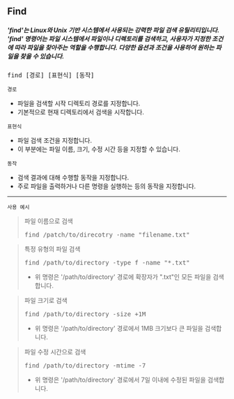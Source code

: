 ## Find
##### 'find'는 Linux와 Unix 기반 시스템에서 사용되는 강력한 파일 검색 유틸리티입니다. 'find' 명령어는 파일 시스템에서 파일이나 디렉토리를 검색하고, 사용자가 지정한 조건에 따라 파일을 찾아주는 역할을 수행합니다. 다양한 옵션과 조건을 사용하여 원하는 파일을 찾을 수 있습니다.
<pre>
find [경로] [표현식] [동작]
</pre>
`경로`
- 파일을 검색할 시작 디렉토리 경로를 지정합니다.
- 기본적으로 현재 디렉토리에서 검색을 시작합니다.

`표현식`
- 파일 검색 조건을 지정합니다.
- 이 부분에는 파일 이름, 크기, 수정 시간 등을 지정할 수 있습니다.

`동작`
- 검색 결과에 대해 수행할 동작을 지정합니다.
- 주로 파일을 출력하거나 다른 명령을 실행하는 등의 동작을 지정합니다.
___
`사용 예시`
> 파일 이름으로 검색
> <pre>
> find /patch/to/direcotry -name "filename.txt"
> </pre>

> 특정 유형의 파일 검색
> <pre>
> find /path/to/directory -type f -name "*.txt"
> </pre>
> * 위 명령은 '/path/to/directory' 경로에 확장자가 ".txt"인 모든 파일을 검색합니다.

> 파일 크기로 검색
> <pre>
> find /path/to/directory -size +1M
> </pre>
> * 위 명령은 '/path/to/directory' 경로에서 1MB 크기보다 큰 파일을 검색합니다.

> 파일 수정 시간으로 검색
> <pre>
> find /path/to/directory -mtime -7
> </pre>
> * 위 명령은 '/path/to/directory' 경로에서 7일 이내에 수정된 파일을 검색합니다.
